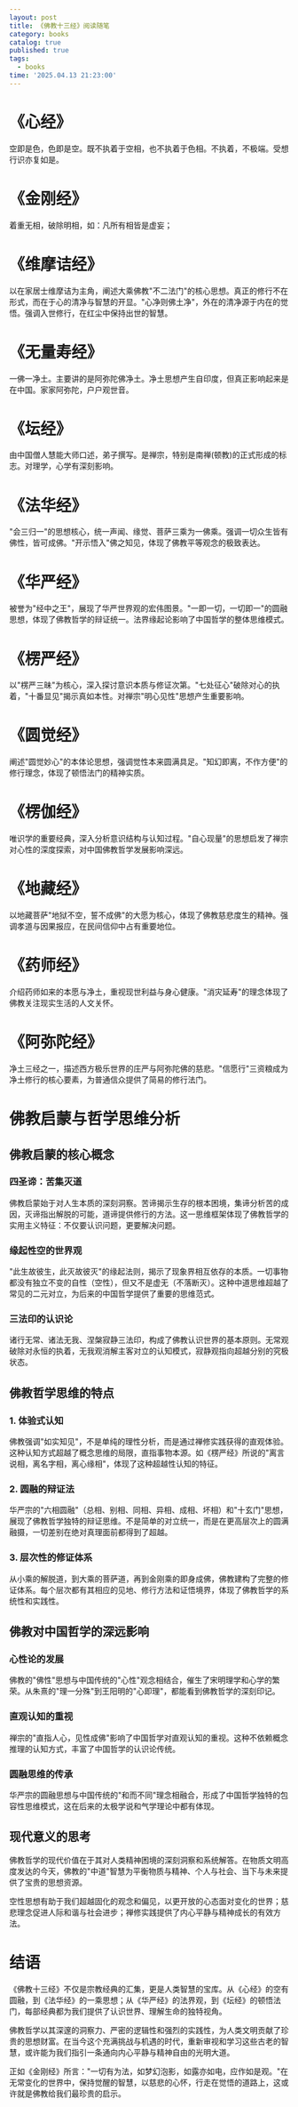 ```yaml
---
layout: post
title: 《佛教十三经》阅读随笔
category: books
catalog: true
published: true 
tags:
  - books
time: '2025.04.13 21:23:00'
---
```

# 《心经》
空即是色，色即是空。既不执着于空相，也不执着于色相。不执着，不极端。受想行识亦复如是。

# 《金刚经》
着重无相，破除明相，如：凡所有相皆是虚妄；

# 《维摩诘经》
以在家居士维摩诘为主角，阐述大乘佛教"不二法门"的核心思想。真正的修行不在形式，而在于心的清净与智慧的开显。"心净则佛土净"，外在的清净源于内在的觉悟。强调入世修行，在红尘中保持出世的智慧。

# 《无量寿经》
一佛一净土。主要讲的是阿弥陀佛净土。净土思想产生自印度，但真正影响起来是在中国。家家阿弥陀，户户观世音。

# 《坛经》
由中国僧人慧能大师口述，弟子撰写。是禅宗，特别是南禅(顿教)的正式形成的标志。对理学，心学有深刻影响。

# 《法华经》
"会三归一"的思想核心，统一声闻、缘觉、菩萨三乘为一佛乘。强调一切众生皆有佛性，皆可成佛。"开示悟入"佛之知见，体现了佛教平等观念的极致表达。

# 《华严经》
被誉为"经中之王"，展现了华严世界观的宏伟图景。"一即一切，一切即一"的圆融思想，体现了佛教哲学的辩证统一。法界缘起论影响了中国哲学的整体思维模式。

# 《楞严经》
以"楞严三昧"为核心，深入探讨意识本质与修证次第。"七处征心"破除对心的执着，"十番显见"揭示真如本性。对禅宗"明心见性"思想产生重要影响。

# 《圆觉经》
阐述"圆觉妙心"的本体论思想，强调觉性本来圆满具足。"知幻即离，不作方便"的修行理念，体现了顿悟法门的精神实质。

# 《楞伽经》
唯识学的重要经典，深入分析意识结构与认知过程。"自心现量"的思想启发了禅宗对心性的深度探索，对中国佛教哲学发展影响深远。

# 《地藏经》
以地藏菩萨"地狱不空，誓不成佛"的大愿为核心，体现了佛教慈悲度生的精神。强调孝道与因果报应，在民间信仰中占有重要地位。

# 《药师经》
介绍药师如来的本愿与净土，重视现世利益与身心健康。"消灾延寿"的理念体现了佛教关注现实生活的人文关怀。

# 《阿弥陀经》
净土三经之一，描述西方极乐世界的庄严与阿弥陀佛的慈悲。"信愿行"三资粮成为净土修行的核心要素，为普通信众提供了简易的修行法门。

# 佛教启蒙与哲学思维分析

## 佛教启蒙的核心概念

### 四圣谛：苦集灭道
佛教启蒙始于对人生本质的深刻洞察。苦谛揭示生存的根本困境，集谛分析苦的成因，灭谛指出解脱的可能，道谛提供修行的方法。这一思维框架体现了佛教哲学的实用主义特征：不仅要认识问题，更要解决问题。

### 缘起性空的世界观
"此生故彼生，此灭故彼灭"的缘起法则，揭示了现象界相互依存的本质。一切事物都没有独立不变的自性（空性），但又不是虚无（不落断灭）。这种中道思维超越了常见的二元对立，为后来的中国哲学提供了重要的思维范式。

### 三法印的认识论
诸行无常、诸法无我、涅槃寂静三法印，构成了佛教认识世界的基本原则。无常观破除对永恒的执着，无我观消解主客对立的认知模式，寂静观指向超越分别的究极状态。

## 佛教哲学思维的特点

### 1. 体验式认知
佛教强调"如实知见"，不是单纯的理性分析，而是通过禅修实践获得的直观体验。这种认知方式超越了概念思维的局限，直指事物本源。如《楞严经》所说的"离言说相，离名字相，离心缘相"，体现了这种超越性认知的特征。

### 2. 圆融的辩证法
华严宗的"六相圆融"（总相、别相、同相、异相、成相、坏相）和"十玄门"思想，展现了佛教哲学独特的辩证思维。不是简单的对立统一，而是在更高层次上的圆满融摄，一切差别在绝对真理面前都得到了超越。

### 3. 层次性的修证体系
从小乘的解脱道，到大乘的菩萨道，再到金刚乘的即身成佛，佛教建构了完整的修证体系。每个层次都有其相应的见地、修行方法和证悟境界，体现了佛教哲学的系统性和实践性。

## 佛教对中国哲学的深远影响

### 心性论的发展
佛教的"佛性"思想与中国传统的"心性"观念相结合，催生了宋明理学和心学的繁荣。从朱熹的"理一分殊"到王阳明的"心即理"，都能看到佛教哲学的深刻印记。

### 直观认知的重视
禅宗的"直指人心，见性成佛"影响了中国哲学对直观认知的重视。这种不依赖概念推理的认知方式，丰富了中国哲学的认识论传统。

### 圆融思维的传承
华严宗的圆融思想与中国传统的"和而不同"理念相融合，形成了中国哲学独特的包容性思维模式，这在后来的太极学说和气学理论中都有体现。

## 现代意义的思考

佛教哲学的现代价值在于其对人类精神困境的深刻洞察和系统解答。在物质文明高度发达的今天，佛教的"中道"智慧为平衡物质与精神、个人与社会、当下与未来提供了宝贵的思想资源。

空性思想有助于我们超越固化的观念和偏见，以更开放的心态面对变化的世界；慈悲理念促进人际和谐与社会进步；禅修实践提供了内心平静与精神成长的有效方法。

# 结语

《佛教十三经》不仅是宗教经典的汇集，更是人类智慧的宝库。从《心经》的空有圆融，到《法华经》的一乘思想；从《华严经》的法界观，到《坛经》的顿悟法门，每部经典都为我们提供了认识世界、理解生命的独特视角。

佛教哲学以其深邃的洞察力、严密的逻辑性和强烈的实践性，为人类文明贡献了珍贵的思想财富。在当今这个充满挑战与机遇的时代，重新审视和学习这些古老的智慧，或许能为我们指引一条通向内心平静与精神自由的光明大道。

正如《金刚经》所言："一切有为法，如梦幻泡影，如露亦如电，应作如是观。"在无常变化的世界中，保持觉醒的智慧，以慈悲的心怀，行走在觉悟的道路上，这或许就是佛教给我们最珍贵的启示。
